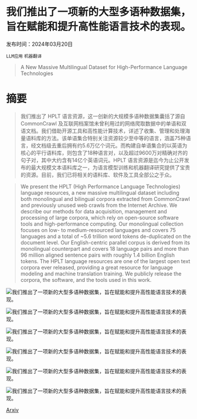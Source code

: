 # 我们推出了一项新的大型多语种数据集，旨在赋能和提升高性能语言技术的表现。

发布时间：2024年03月20日

`LLM应用` `机器翻译`

> A New Massive Multilingual Dataset for High-Performance Language Technologies

# 摘要

> 我们推出了 HPLT 语言资源，这一创新的大规模多语种数据集囊括了源自 CommonCrawl 及互联网档案馆未曾利用过的网络爬取数据中的单语和双语文档。我们借助开源工具和高性能计算技术，详述了收集、管理和处理海量语料库的方法。该单语集合特别关注资源较少至中等的语言，涵盖75种语言，经文档级去重后拥有约5.6万亿个词元。而构建自单语集合的以英语为核心的平行语料库，则包含了18种语言对，以及超过9600万对精确对齐的句子对，其中大约含有14亿个英语词元。HPLT 语言资源是迄今为止公开发布的最大规模文本语料库之一，为语言模型训练和机器翻译研究提供了宝贵的资源。目前，我们已将相关的语料库、软件及工具全部公之于众。

> We present the HPLT (High Performance Language Technologies) language resources, a new massive multilingual dataset including both monolingual and bilingual corpora extracted from CommonCrawl and previously unused web crawls from the Internet Archive. We describe our methods for data acquisition, management and processing of large corpora, which rely on open-source software tools and high-performance computing. Our monolingual collection focuses on low- to medium-resourced languages and covers 75 languages and a total of ~5.6 trillion word tokens de-duplicated on the document level. Our English-centric parallel corpus is derived from its monolingual counterpart and covers 18 language pairs and more than 96 million aligned sentence pairs with roughly 1.4 billion English tokens. The HPLT language resources are one of the largest open text corpora ever released, providing a great resource for language modeling and machine translation training. We publicly release the corpora, the software, and the tools used in this work.

![我们推出了一项新的大型多语种数据集，旨在赋能和提升高性能语言技术的表现。](../../../paper_images/2403.14009/x1.png)

![我们推出了一项新的大型多语种数据集，旨在赋能和提升高性能语言技术的表现。](../../../paper_images/2403.14009/x2.png)

![我们推出了一项新的大型多语种数据集，旨在赋能和提升高性能语言技术的表现。](../../../paper_images/2403.14009/tmx_2.png)

![我们推出了一项新的大型多语种数据集，旨在赋能和提升高性能语言技术的表现。](../../../paper_images/2403.14009/pivots_sr_fixed.png)

![我们推出了一项新的大型多语种数据集，旨在赋能和提升高性能语言技术的表现。](../../../paper_images/2403.14009/x3.png)

![我们推出了一项新的大型多语种数据集，旨在赋能和提升高性能语言技术的表现。](../../../paper_images/2403.14009/x4.png)

[Arxiv](https://arxiv.org/abs/2403.14009)